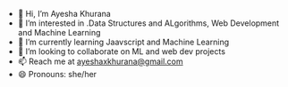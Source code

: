 - 👋 Hi, I’m Ayesha Khurana
- 👀 I’m interested in .Data Structures and ALgorithms, Web Development and Machine Learning
- 🌱 I’m currently learning Jaavscript and Machine Learning
- 💞️ I’m looking to collaborate on ML and web dev projects
- 📫 Reach me at ayeshaxkhurana@gmail.com
- 😄 Pronouns: she/her


<!---
ayeshakhurana/ayeshakhurana is a ✨ special ✨ repository because its `README.md` (this file) appears on your GitHub profile.
You can click the Preview link to take a look at your changes.
--->
